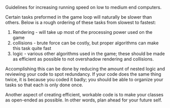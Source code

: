 Guidelines for increasing running speed on low to medium end computers.

Certain tasks preformed in the game loop will naturally be slower than others. Below is a rough ordering of these tasks from slowest to fastest:

1. Rendering - will take up most of the processing power used on the game
2. collisions - brute force can be costly, but proper algorithms can make this task quite fast
3. logic - various other algorithms used in the game; these should be made as efficient as possible to not overshadow rendering and collisions.

Accomplishing this can be done by reducing the amount of nested logic and reviewing your code to spot redundancy. If your code does the same thing twice, it is because you coded it badly; you should be able to organize your tasks so that each is only done once.

Another aspect of creating efficient, workable code is to make your classes as open-ended as possible. In other words, plan ahead for your future self.
